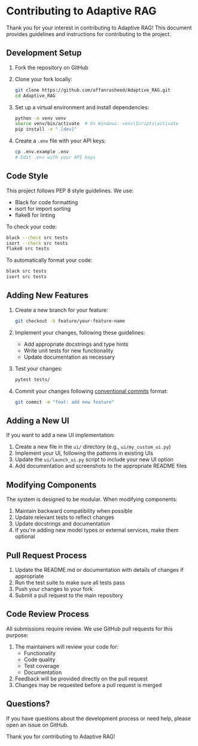 # Contributing to Adaptive RAG

Thank you for your interest in contributing to Adaptive RAG! This document provides guidelines and instructions for contributing to the project.

## Development Setup

1. Fork the repository on GitHub
2. Clone your fork locally:
   ```bash
   git clone https://github.com/affanrasheed/Adaptive_RAG.git
   cd Adaptive_RAG
   ```

3. Set up a virtual environment and install dependencies:
   ```bash
   python -m venv venv
   source venv/bin/activate  # On Windows: venv\Scripts\activate
   pip install -e ".[dev]"
   ```

4. Create a `.env` file with your API keys:
   ```bash
   cp .env.example .env
   # Edit .env with your API keys
   ```

## Code Style

This project follows PEP 8 style guidelines. We use:
- Black for code formatting
- isort for import sorting
- flake8 for linting

To check your code:
```bash
black --check src tests
isort --check src tests
flake8 src tests
```

To automatically format your code:
```bash
black src tests
isort src tests
```

## Adding New Features

1. Create a new branch for your feature:
   ```bash
   git checkout -b feature/your-feature-name
   ```

2. Implement your changes, following these guidelines:
   - Add appropriate docstrings and type hints
   - Write unit tests for new functionality
   - Update documentation as necessary

3. Test your changes:
   ```bash
   pytest tests/
   ```

4. Commit your changes following [conventional commits](https://www.conventionalcommits.org/) format:
   ```bash
   git commit -m "feat: add new feature"
   ```

## Adding a New UI

If you want to add a new UI implementation:

1. Create a new file in the `ui/` directory (e.g., `ui/my_custom_ui.py`)
2. Implement your UI, following the patterns in existing UIs
3. Update the `ui/launch_ui.py` script to include your new UI option
4. Add documentation and screenshots to the appropriate README files

## Modifying Components

The system is designed to be modular. When modifying components:

1. Maintain backward compatibility when possible
2. Update relevant tests to reflect changes
3. Update docstrings and documentation
4. If you're adding new model types or external services, make them optional

## Pull Request Process

1. Update the README.md or documentation with details of changes if appropriate
2. Run the test suite to make sure all tests pass
3. Push your changes to your fork
4. Submit a pull request to the main repository

## Code Review Process

All submissions require review. We use GitHub pull requests for this purpose:

1. The maintainers will review your code for:
   - Functionality
   - Code quality
   - Test coverage
   - Documentation
2. Feedback will be provided directly on the pull request
3. Changes may be requested before a pull request is merged

## Questions?

If you have questions about the development process or need help, please open an issue on GitHub.

Thank you for contributing to Adaptive RAG!